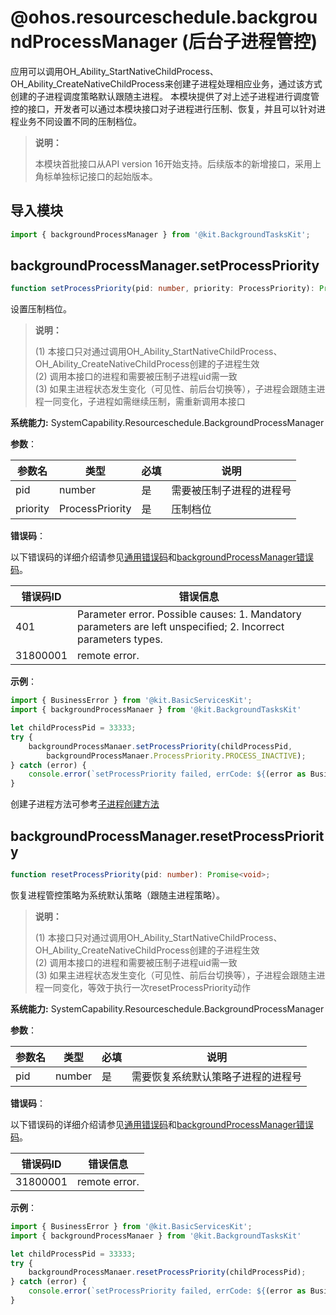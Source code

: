 # @ohos.resourceschedule.backgroundProcessManager (后台子进程管控)

应用可以调用OH_Ability_StartNativeChildProcess、OH_Ability_CreateNativeChildProcess来创建子进程处理相应业务，通过该方式创建的子进程调度策略默认跟随主进程。
本模块提供了对上述子进程进行调度管控的接口，开发者可以通过本模块接口对子进程进行压制、恢复，并且可以针对进程业务不同设置不同的压制档位。

>  **说明：**
>
> 本模块首批接口从API version 16开始支持。后续版本的新增接口，采用上角标单独标记接口的起始版本。


## 导入模块

```ts
import { backgroundProcessManager } from '@kit.BackgroundTasksKit';
```

## backgroundProcessManager.setProcessPriority

```ts
function setProcessPriority(pid: number, priority: ProcessPriority): Promise<void>;
```

设置压制档位。

>  **说明：**
>
>  (1) 本接口只对通过调用OH_Ability_StartNativeChildProcess、OH_Ability_CreateNativeChildProcess创建的子进程生效  
>  (2) 调用本接口的进程和需要被压制子进程uid需一致  
>  (3) 如果主进程状态发生变化（可见性、前后台切换等），子进程会跟随主进程一同变化，子进程如需继续压制，需重新调用本接口

**系统能力:** SystemCapability.Resourceschedule.BackgroundProcessManager

**参数**：

| 参数名      | 类型                 | 必填   | 说明                             |
|----------|--------------------| ---- | ------------------------------ |
| pid      | number             | 是    | 需要被压制子进程的进程号                     |
| priority | ProcessPriority    | 是    | 压制档位 |

**错误码**：

以下错误码的详细介绍请参见[通用错误码](../errorcode-universal.md)和[backgroundProcessManager错误码](errorcode-backgroundProcessManager.md)。

| 错误码ID    | 错误信息                                                                                                           |
|----------|----------------------------------------------------------------------------------------------------------------|
| 401      | Parameter error. Possible causes: 1. Mandatory parameters are left unspecified; 2. Incorrect parameters types. |
| 31800001 | remote error.                                                                                                  |

**示例**：

```ts
import { BusinessError } from '@kit.BasicServicesKit';
import { backgroundProcessManaer } from '@kit.BackgroundTasksKit'

let childProcessPid = 33333;
try {
    backgroundProcessManaer.setProcessPriority(childProcessPid,
        backgroundProcessManaer.ProcessPriority.PROCESS_INACTIVE);
} catch (error) {
    console.error(`setProcessPriority failed, errCode: ${(error as BusinessError).code}, message: ${(error as BusinessError).message}`);
}
```
创建子进程方法可参考[子进程创建方法](../apis-ability-kit/c-apis-ability-childprocess.md)


## backgroundProcessManager.resetProcessPriority
```ts
function resetProcessPriority(pid: number): Promise<void>;
```

恢复进程管控策略为系统默认策略（跟随主进程策略）。


>  **说明：**
>
>  (1) 本接口只对通过调用OH_Ability_StartNativeChildProcess、OH_Ability_CreateNativeChildProcess创建的子进程生效  
>  (2) 调用本接口的进程和需要被压制子进程uid需一致  
>  (3) 如果主进程状态发生变化（可见性、前后台切换等），子进程会跟随主进程一同变化，等效于执行一次resetProcessPriority动作

**系统能力:** SystemCapability.Resourceschedule.BackgroundProcessManager

**参数**：

| 参数名      | 类型                 | 必填   | 说明                             |
|----------|--------------------| ---- | ------------------------------ |
| pid      | number             | 是    | 需要恢复系统默认策略子进程的进程号                     |

**错误码**：

以下错误码的详细介绍请参见[通用错误码](../errorcode-universal.md)和[backgroundProcessManager错误码](errorcode-backgroundProcessManager.md)。

| 错误码ID    | 错误信息                                                                                                           |
|----------|----------------------------------------------------------------------------------------------------------------|
| 31800001 | remote error.                                                                                                  |

**示例**：

```ts
import { BusinessError } from '@kit.BasicServicesKit';
import { backgroundProcessManaer } from '@kit.BackgroundTasksKit'

let childProcessPid = 33333;
try {
    backgroundProcessManaer.resetProcessPriority(childProcessPid);
} catch (error) {
    console.error(`setProcessPriority failed, errCode: ${(error as BusinessError).code}, message: ${(error as BusinessError).message}`);
}
```
